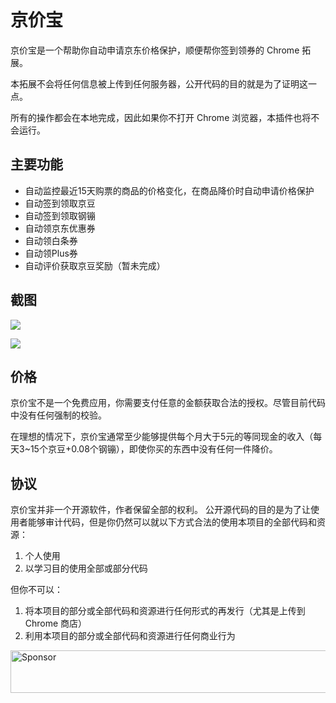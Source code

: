 # 京价宝

京价宝是一个帮助你自动申请京东价格保护，顺便帮你签到领券的 Chrome 拓展。

本拓展不会将任何信息被上传到任何服务器，公开代码的目的就是为了证明这一点。

所有的操作都会在本地完成，因此如果你不打开 Chrome 浏览器，本插件也将不会运行。

## 主要功能

* 自动监控最近15天购票的商品的价格变化，在商品降价时自动申请价格保护
* 自动签到领取京豆
* 自动签到领取钢镚
* 自动领京东优惠券
* 自动领白条券
* 自动领Plus券
* 自动评价获取京豆奖励（暂未完成）

## 截图

![](https://oi4m2ufmx.qnssl.com/jjb/jjb.png)

![](https://oi4m2ufmx.qnssl.com/jjb/jjb_phone.png)


## 价格

京价宝不是一个免费应用，你需要支付任意的金额获取合法的授权。尽管目前代码中没有任何强制的校验。

在理想的情况下，京价宝通常至少能够提供每个月大于5元的等同现金的收入（每天3~15个京豆+0.08个钢镚），即使你买的东西中没有任何一件降价。


## 协议

京价宝并非一个开源软件，作者保留全部的权利。
公开源代码的目的是为了让使用者能够审计代码，但是你仍然可以就以下方式合法的使用本项目的全部代码和资源：

1. 个人使用
2. 以学习目的使用全部或部分代码

但你不可以：

1. 将本项目的部分或全部代码和资源进行任何形式的再发行（尤其是上传到 Chrome 商店）
2. 利用本项目的部分或全部代码和资源进行任何商业行为

<a target='_blank' rel='nofollow' href='https://app.codesponsor.io/link/pLGTRpZCggU3MF7auk9AChc4/sunoj/jjb'>
  <img alt='Sponsor' width='888' height='68' src='https://app.codesponsor.io/embed/pLGTRpZCggU3MF7auk9AChc4/sunoj/jjb.svg' />
</a>
